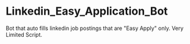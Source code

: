# Linkedin_Easy_Application_Bot
Bot that auto fills linkedin job postings that are "Easy Apply" only.  Very Limited Script.
